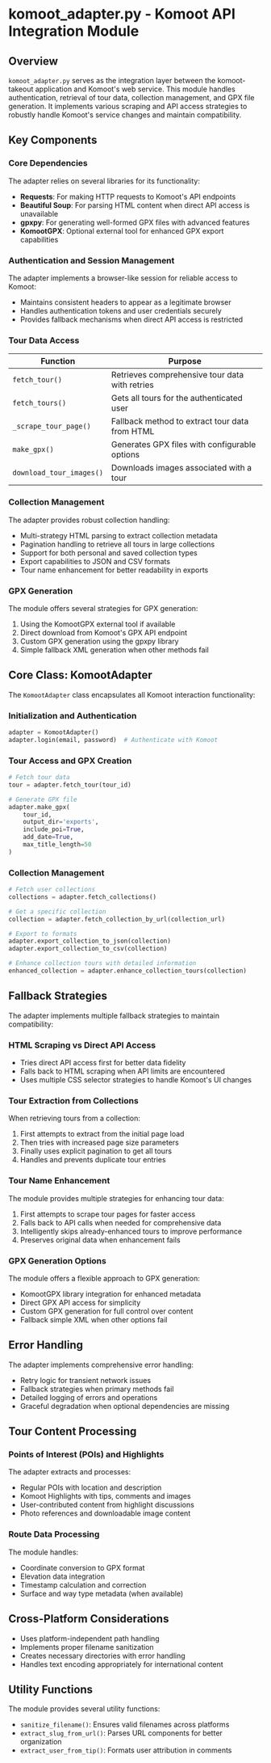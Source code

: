 # komoot_adapter.py - Komoot API Integration Module

## Overview

`komoot_adapter.py` serves as the integration layer between the komoot-takeout application and Komoot's web service. This module handles authentication, retrieval of tour data, collection management, and GPX file generation. It implements various scraping and API access strategies to robustly handle Komoot's service changes and maintain compatibility.

## Key Components

### Core Dependencies

The adapter relies on several libraries for its functionality:
- **Requests**: For making HTTP requests to Komoot's API endpoints
- **Beautiful Soup**: For parsing HTML content when direct API access is unavailable
- **gpxpy**: For generating well-formed GPX files with advanced features
- **KomootGPX**: Optional external tool for enhanced GPX export capabilities

### Authentication and Session Management

The adapter implements a browser-like session for reliable access to Komoot:
- Maintains consistent headers to appear as a legitimate browser
- Handles authentication tokens and user credentials securely 
- Provides fallback mechanisms when direct API access is restricted

### Tour Data Access

| Function | Purpose |
|----------|---------|
| `fetch_tour()` | Retrieves comprehensive tour data with retries |
| `fetch_tours()` | Gets all tours for the authenticated user |
| `_scrape_tour_page()` | Fallback method to extract tour data from HTML |
| `make_gpx()` | Generates GPX files with configurable options |
| `download_tour_images()` | Downloads images associated with a tour |

### Collection Management

The adapter provides robust collection handling:
- Multi-strategy HTML parsing to extract collection metadata
- Pagination handling to retrieve all tours in large collections
- Support for both personal and saved collection types
- Export capabilities to JSON and CSV formats
- Tour name enhancement for better readability in exports

### GPX Generation

The module offers several strategies for GPX generation:
1. Using the KomootGPX external tool if available
2. Direct download from Komoot's GPX API endpoint
3. Custom GPX generation using the gpxpy library
4. Simple fallback XML generation when other methods fail

## Core Class: KomootAdapter

The `KomootAdapter` class encapsulates all Komoot interaction functionality:

### Initialization and Authentication

```python
adapter = KomootAdapter()
adapter.login(email, password)  # Authenticate with Komoot
```

### Tour Access and GPX Creation

```python
# Fetch tour data
tour = adapter.fetch_tour(tour_id)

# Generate GPX file
adapter.make_gpx(
    tour_id,
    output_dir='exports', 
    include_poi=True,
    add_date=True,
    max_title_length=50
)
```

### Collection Management

```python
# Fetch user collections
collections = adapter.fetch_collections()

# Get a specific collection
collection = adapter.fetch_collection_by_url(collection_url)

# Export to formats
adapter.export_collection_to_json(collection)
adapter.export_collection_to_csv(collection)

# Enhance collection tours with detailed information
enhanced_collection = adapter.enhance_collection_tours(collection)
```

## Fallback Strategies

The adapter implements multiple fallback strategies to maintain compatibility:

### HTML Scraping vs Direct API Access

- Tries direct API access first for better data fidelity
- Falls back to HTML scraping when API limits are encountered
- Uses multiple CSS selector strategies to handle Komoot's UI changes

### Tour Extraction from Collections

When retrieving tours from a collection:
1. First attempts to extract from the initial page load
2. Then tries with increased page size parameters
3. Finally uses explicit pagination to get all tours
4. Handles and prevents duplicate tour entries

### Tour Name Enhancement

The module provides multiple strategies for enhancing tour data:
1. First attempts to scrape tour pages for faster access
2. Falls back to API calls when needed for comprehensive data
3. Intelligently skips already-enhanced tours to improve performance
4. Preserves original data when enhancement fails

### GPX Generation Options

The module offers a flexible approach to GPX generation:
- KomootGPX library integration for enhanced metadata
- Direct GPX API access for simplicity
- Custom GPX generation for full control over content
- Fallback simple XML when other options fail

## Error Handling

The adapter implements comprehensive error handling:
- Retry logic for transient network issues
- Fallback strategies when primary methods fail
- Detailed logging of errors and operations
- Graceful degradation when optional dependencies are missing

## Tour Content Processing

### Points of Interest (POIs) and Highlights

The adapter extracts and processes:
- Regular POIs with location and description
- Komoot Highlights with tips, comments and images
- User-contributed content from highlight discussions
- Photo references and downloadable image content

### Route Data Processing

The module handles:
- Coordinate conversion to GPX format
- Elevation data integration
- Timestamp calculation and correction
- Surface and way type metadata (when available)

## Cross-Platform Considerations

- Uses platform-independent path handling
- Implements proper filename sanitization
- Creates necessary directories with error handling
- Handles text encoding appropriately for international content

## Utility Functions

The module provides several utility functions:
- `sanitize_filename()`: Ensures valid filenames across platforms
- `extract_slug_from_url()`: Parses URL components for better organization
- `extract_user_from_tip()`: Formats user attribution in comments